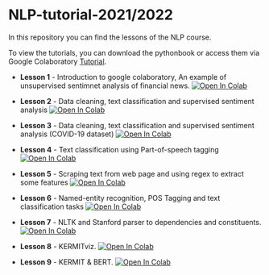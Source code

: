 # NLP-tutorial-2021/2022

In this repository you can find the lessons of the NLP course.

To view the tutorials, you can download the pythonbook or access them via Google Colaboratory [Tutorial](https://colab.research.google.com/notebooks/welcome.ipynb?hl=it).

- **Lesson 1** - Introduction to google colaboratory, An example of unsupervised sentimnet analysis of financial news. [![Open In Colab](https://colab.research.google.com/assets/colab-badge.svg)](https://colab.research.google.com/github/LeonardRanaldi/NLP-tutorial-2021/blob/main/Practical_NLP_lesson1.ipynb)

- **Lesson 2** - Data cleaning, text classification and supervised sentiment analysis  [![Open In Colab](https://colab.research.google.com/assets/colab-badge.svg)](https://colab.research.google.com/github/LeonardRanaldi/NLP-tutorial-2021/blob/main/Practical_NLP_lesson2.ipynb)

- **Lesson 3** - Data cleaning, text classification and supervised sentiment analysis (COVID-19 dataset)  [![Open In Colab](https://colab.research.google.com/assets/colab-badge.svg)](https://colab.research.google.com/github/LeonardRanaldi/NLP-tutorial-2021/blob/main/Practical_NLP_lesson3.ipynb)

- **Lesson 4** - Text classification using Part-of-speech tagging [![Open In Colab](https://colab.research.google.com/assets/colab-badge.svg)](https://colab.research.google.com/github/LeonardRanaldi/NLP-tutorial-2021/blob/main/Practical_NLP_lesson4.ipynb)

- **Lesson 5** - Scraping text from web page and using regex to extract some features [![Open In Colab](https://colab.research.google.com/assets/colab-badge.svg)](https://github.com/LeonardRanaldi/NLP-tutorial-2021/blob/main/Practical_NLP_lesson5.ipynb)

- **Lesson 6** - Named-entity recognition, POS Tagging and text classification tasks [![Open In Colab](https://colab.research.google.com/assets/colab-badge.svg)](https://github.com/LeonardRanaldi/NLP-tutorial-2021/blob/main/Practical_NLP_lesson6.ipynb)

- **Lesson 7** - NLTK and Stanford parser to dependencies and constituents. [![Open In Colab](https://colab.research.google.com/assets/colab-badge.svg)](https://github.com/LeonardRanaldi/NLP-tutorial-2021/blob/main/Practical_NLP_lesson7.ipynb)

- **Lesson 8** - KERMITviz. [![Open In Colab](https://colab.research.google.com/assets/colab-badge.svg)](https://github.com/LeonardRanaldi/NLP-tutorial-2021/blob/main/Practical_NLP_lesson8.ipynb)

- **Lesson 9** - KERMIT & BERT. [![Open In Colab](https://colab.research.google.com/assets/colab-badge.svg)](https://github.com/LeonardRanaldi/NLP-tutorial-2021/blob/main/Practical_NLP_lesson9.ipynb)


